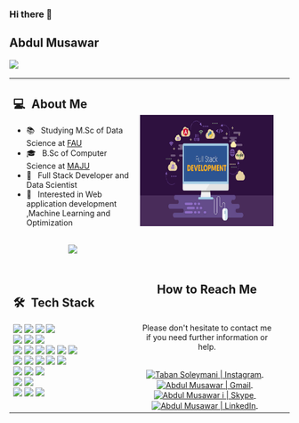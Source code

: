### Hi there 👋

## Abdul Musawar 
![](https://komarev.com/ghpvc/?username=your-taabann&color=0069b4)
<table>
  <tr>
    <td>
      <h2> 💻 &nbsp;About Me </h2>
       <ul>
                <li>📚 &nbsp; Studying M.Sc of Data Science at <a href="https://www.fau.eu/">FAU</a></li>
                <li>🎓 &nbsp; B.Sc of Computer Science at <a href="https://ut.ac.ir/en](https://jinnah.edu/">MAJU</a>
                </li>
                <li>👑 &nbsp; Full Stack Developer and Data Scientist </li>
                <li>🤔 &nbsp; Interested in Web application development ,Machine Learning and Optimization</li>
       </ul>
       <p align="center">
         <br>
        <img height="150em" src="https://github-readme-stats-eight-theta.vercel.app/api?username=Taabannn&show_icons=true&theme=algolia&include_all_commits=true&count_private=true"/>
        </p>
    </td>
    <td>
     <p align="center">
        <img height="200em" src="https://raw.githubusercontent.com/mazzyy/mazzyy/main/developer.jpg"/>
     </p>
    </td>
  </tr>
  <tr>
   <td>
     <h2> 🛠 &nbsp;Tech Stack</h2>
     <img src="https://img.shields.io/badge/-php-05122A?style=flat&logo=php"/>
     <img src="https://img.shields.io/badge/-C++-05122A?style=flat&logo=C%2B%2B"/>
     <img src="https://img.shields.io/badge/-javascript-05122A?style=flat&logo=javascript"/>
     <img src="https://img.shields.io/badge/-Python-05122A?style=flat&logo=python"/>
     <br>
     <img src="https://img.shields.io/badge/-laravel-05122A?style=flat&logo=laravel"/>
     <img src="https://img.shields.io/badge/-Django-05122A?style=flat&logo=django"/>
     <img src="https://img.shields.io/badge/-Flask-05122A?style=flat&logo=flask"/>
     <br>
     <img src="https://img.shields.io/badge/-R-05122A?style=flat&logo=R&logoColor=276DC3"/>
     <img src="https://img.shields.io/badge/-Matlab-05122A?style=flat&logo=matlab"/>
     <img src="https://img.shields.io/badge/-Octave-05122A?style=flat&logo=octave"/>
     <img src="https://img.shields.io/badge/-jupyter-05122A?style=flat&logo=jupyter"/>
     <img src="https://img.shields.io/badge/-colab-05122A?style=flat&logo=googlecolab"/>
     <img src="https://img.shields.io/badge/-Markdown-05122A?style=flat&logo=markdown"/>
     <br>
     <img src="https://img.shields.io/badge/-HTML-05122A?style=flat&logo=HTML5"/>
     <img src="https://img.shields.io/badge/-CSS-05122A?style=flat&logo=CSS3"/>
     <img src="https://img.shields.io/badge/-JavaScript-05122A?style=flat&logo=javascript"/>
     <img src="https://img.shields.io/badge/-Bootstrap-05122A?style=flat&logo=bootstrap"/>
     <img src="https://img.shields.io/badge/-JQuery-05122A?style=flat&logo=jquery"/>
     <br>
     <img src="https://img.shields.io/badge/-Git-05122A?style=flat&logo=git"/>
     <img src="https://img.shields.io/badge/-Github-05122A?style=flat&logo=github"/>
     <img src="https://img.shields.io/badge/-Gitlab-05122A?style=flat&logo=gitlab"/>
     <br>
     <img src="https://img.shields.io/badge/-MySql-05122A?style=flat&logo=mysql"/>
     <img src="https://img.shields.io/badge/-mongodb-05122A?style=flat&logo=mongodb"/>
     <br>
     <img src="https://img.shields.io/badge/-IntelliJ-05122A?style=flat&logo=intellijidea"/>
     <img src="https://img.shields.io/badge/-PyCharm-05122A?style=flat&logo=pycharm"/>
     <img src="https://img.shields.io/badge/-Visual%20Studio%20Code-05122A?style=flat&logo=visual-studio-code&logoColor=007ACC"/>
   </td>
   <td>
    <div align="center">
       <h2><b>How to Reach Me</b></h2>
      <br>
      <p>Please don't hesitate to contact me 
        <br>if you need further information or help.
      </p>
      <br>
      <a href="https://www.instagram.com/musawaristic/" target="_blank">
      <img align="center" alt="Taban Soleymani | Instagram" width="30em" src="https://img.icons8.com/ios-glyphs/50/000000/instagram-new.png" />
      </a> &nbsp;&nbsp;
      <a href="mailto:musawar.soomro25@gmail.com" >
      <img align="center" alt="Abdul Musawar  | Gmail" width="30em" src="https://img.icons8.com/ios-glyphs/50/000000/gmail.png" />
      </a> &nbsp;&nbsp;
      <a href="https://join.skype.com/invite/musawar6" >
      <img align="center" alt="Abdul Musawar i | Skype" width="30em" src="https://img.icons8.com/ios-glyphs/50/000000/skype.png" />
      </a> &nbsp;&nbsp;
      <a href="https://www.linkedin.com/in/musawar/" >
      <img align="center" alt="Abdul Musawar | LinkedIn" width="30em" src="https://img.icons8.com/ios-glyphs/50/000000/linkedin.png" />
      </a> &nbsp;&nbsp;
      <br>
    </div>
   </td>
    <td>
      <div>
          <link rel="stylesheet" href="musawar.me"> &nbsp;&nbsp;
      <br>
      </div>
    </td>
  </tr>
</table>



